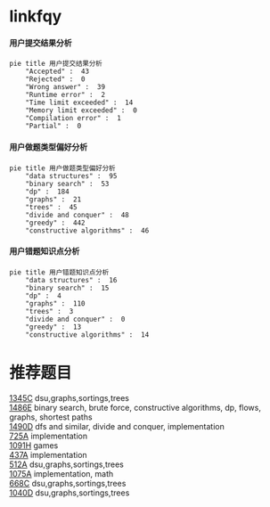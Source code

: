 # linkfqy

<!-- tabs:start -->



#### **用户提交结果分析**

```mermaid
pie title 用户提交结果分析
    "Accepted" :  43
    "Rejected" :  0
    "Wrong answer" :  39
    "Runtime error" :  2
    "Time limit exceeded" :  14
    "Memory limit exceeded" :  0
    "Compilation error" :  1
    "Partial" :  0
```

#### **用户做题类型偏好分析**

```mermaid
pie title 用户做题类型偏好分析
    "data structures" :  95
    "binary search" :  53
    "dp" :  184
    "graphs" :  21
    "trees" :  45
    "divide and conquer" :  48
    "greedy" :  442
    "constructive algorithms" :  46
```
#### **用户错题知识点分析**

```mermaid
pie title 用户错题知识点分析
    "data structures" :  16
    "binary search" :  15
    "dp" :  4
    "graphs" :  110
    "trees" :  3
    "divide and conquer" :  0
    "greedy" :  13
    "constructive algorithms" :  14
```



<!-- tabs:end -->
# 推荐题目
[1345C](https://codeforces.com/contest/1345/problem/C)		dsu,graphs,sortings,trees		  
[1486E](https://codeforces.com/contest/1486/problem/E)		binary search,
                        brute force,
                        constructive algorithms,
                        dp,
                        flows,
                        graphs,
                        shortest paths		  
[1490D](https://codeforces.com/contest/1490/problem/D)		dfs and similar,
                        divide and conquer,
                        implementation		  
[725A](https://codeforces.com/contest/725/problem/A)		implementation		  
[1091H](https://codeforces.com/contest/1091/problem/H)		games		  
[437A](https://codeforces.com/contest/437/problem/A)		implementation		  
[512A](https://codeforces.com/contest/512/problem/A)		dsu,graphs,sortings,trees		  
[1075A](https://codeforces.com/contest/1075/problem/A)		implementation,
                        math		  
[668C](https://codeforces.com/contest/668/problem/C)		dsu,graphs,sortings,trees		  
[1040D](https://codeforces.com/contest/1040/problem/D)		dsu,graphs,sortings,trees		  
